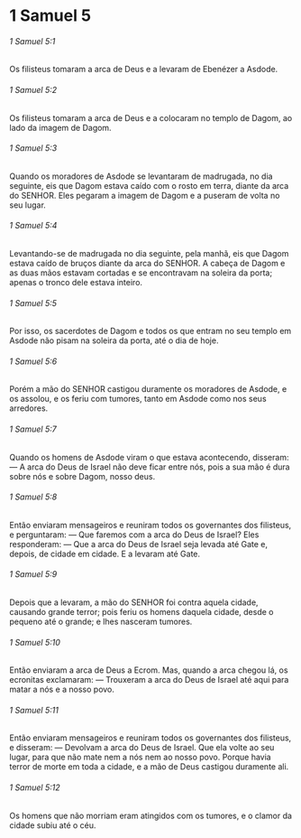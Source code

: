 # 1 Samuel 5

###### 1 Samuel 5:1

Os filisteus tomaram a arca de Deus e a levaram de Ebenézer a Asdode.

###### 1 Samuel 5:2

Os filisteus tomaram a arca de Deus e a colocaram no templo de Dagom, ao lado da imagem de Dagom.

###### 1 Samuel 5:3

Quando os moradores de Asdode se levantaram de madrugada, no dia seguinte, eis que Dagom estava caído com o rosto em terra, diante da arca do SENHOR. Eles pegaram a imagem de Dagom e a puseram de volta no seu lugar.

###### 1 Samuel 5:4

Levantando-se de madrugada no dia seguinte, pela manhã, eis que Dagom estava caído de bruços diante da arca do SENHOR. A cabeça de Dagom e as duas mãos estavam cortadas e se encontravam na soleira da porta; apenas o tronco dele estava inteiro.

###### 1 Samuel 5:5

Por isso, os sacerdotes de Dagom e todos os que entram no seu templo em Asdode não pisam na soleira da porta, até o dia de hoje.

###### 1 Samuel 5:6

Porém a mão do SENHOR castigou duramente os moradores de Asdode, e os assolou, e os feriu com tumores, tanto em Asdode como nos seus arredores.

###### 1 Samuel 5:7

Quando os homens de Asdode viram o que estava acontecendo, disseram: — A arca do Deus de Israel não deve ficar entre nós, pois a sua mão é dura sobre nós e sobre Dagom, nosso deus.

###### 1 Samuel 5:8

Então enviaram mensageiros e reuniram todos os governantes dos filisteus, e perguntaram: — Que faremos com a arca do Deus de Israel? Eles responderam: — Que a arca do Deus de Israel seja levada até Gate e, depois, de cidade em cidade. E a levaram até Gate.

###### 1 Samuel 5:9

Depois que a levaram, a mão do SENHOR foi contra aquela cidade, causando grande terror; pois feriu os homens daquela cidade, desde o pequeno até o grande; e lhes nasceram tumores.

###### 1 Samuel 5:10

Então enviaram a arca de Deus a Ecrom. Mas, quando a arca chegou lá, os ecronitas exclamaram: — Trouxeram a arca do Deus de Israel até aqui para matar a nós e a nosso povo.

###### 1 Samuel 5:11

Então enviaram mensageiros e reuniram todos os governantes dos filisteus, e disseram: — Devolvam a arca do Deus de Israel. Que ela volte ao seu lugar, para que não mate nem a nós nem ao nosso povo. Porque havia terror de morte em toda a cidade, e a mão de Deus castigou duramente ali.

###### 1 Samuel 5:12

Os homens que não morriam eram atingidos com os tumores, e o clamor da cidade subiu até o céu.

